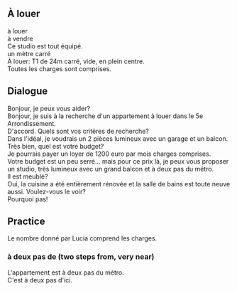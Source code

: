 ## À louer  
à louer  
à vendre  
Ce studio est tout équipé.  
un mètre carré  
À louer: T1 de 24m carré, vide, en plein centre.  
Toutes les charges sont comprises.  

## Dialogue  
Bonjour, je peux vous aider?  
Bonjour, je suis à la recherche d'un appartement à louer dans le 5e Arrondissement.  
D'accord. Quels sont vos critères de recherche?  
Dans l'idéal, je voudrais un 2 pièces lumineux avec un garage et un balcon.  
Très bien, quel est votre budget?  
Je pourrais payer un loyer de 1200 euro par mois charges comprises.  
Votre budget est un peu serré... mais pour ce prix là, je peux vous proposer un studio, très lumineux avec un grand balcon et à deux pas du métro.  
Il est meublé?  
Oui, la cuisine a été entièrement rénovée et la salle de bains est toute neuve aussi. Voulez-vous le voir?  
Pourquoi pas!

## Practice  
Le nombre donné par Lucia comprend les charges.  

### à deux pas de  (two steps from, very near)  
L'appartement est à deux pas du métro.  
C'est à deux pas d'ici.  
